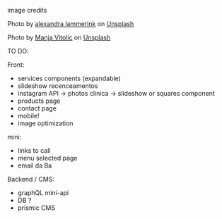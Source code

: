 image credits

Photo by <a href="https://unsplash.com/@lexyism?utm_source=unsplash&utm_medium=referral&utm_content=creditCopyText">alexandra lammerink</a> on <a href="https://unsplash.com/s/photos/dog?utm_source=unsplash&utm_medium=referral&utm_content=creditCopyText">Unsplash</a>

Photo by <a href="https://unsplash.com/@madhatterzone?utm_source=unsplash&utm_medium=referral&utm_content=creditCopyText">Manja Vitolic</a> on <a href="https://unsplash.com/s/photos/cat?utm_source=unsplash&utm_medium=referral&utm_content=creditCopyText">Unsplash</a>

TO DO:

Front:

- services components (expandable)
- slideshow recenceamentos
- instagram API -> photos clinica -> slideshow or squares component
- products page
- contact page
- mobile!
- image optimization

mini:

- links to call
- menu selected page
- email da Ba

Backend / CMS:

- graphQL mini-api
- DB ?
- prismic CMS
